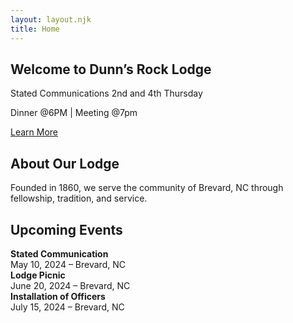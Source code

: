 ```yaml
---
layout: layout.njk
title: Home
---
```


<section class="relative bg-cover bg-center h-96 text-white" style="background-image: url('/path-to-building.jpg');">
  <div class="bg-black/50 absolute inset-0"></div>
  <div class="relative z-10 h-full flex flex-col justify-center items-center text-center px-4">
    <h2 class="text-4xl font-bold">Welcome to Dunn’s Rock Lodge</h2>
    <p class="text-lg mt-2">Stated Communications 2nd and 4th Thursday</p>
    <p class="text-lg mt-2">Dinner @6PM | Meeting @7pm</p>
    <a href="/about/" class="mt-6 px-6 py-3 bg-blue-600 hover:bg-blue-700 rounded text-white font-semibold">Learn More</a>
  </div>
</section>

<section class="py-12 px-6 bg-white text-center">
  <h2 class="text-2xl font-bold text-blue-900 mb-4">About Our Lodge</h2>
  <p class="max-w-xl mx-auto text-gray-700">
    Founded in 1860, we serve the community of Brevard, NC through fellowship, tradition, and service.
  </p>
</section>

<section class="py-12 px-6 bg-gray-100 text-center">
  <h2 class="text-2xl font-bold text-blue-900 mb-6">Upcoming Events</h2>
  <div class="max-w-2xl mx-auto space-y-4">
    <div class="bg-white p-4 rounded shadow">
      <strong>Stated Communication</strong><br>
      May 10, 2024 – Brevard, NC
    </div>
    <div class="bg-white p-4 rounded shadow">
      <strong>Lodge Picnic</strong><br>
      June 20, 2024 – Brevard, NC
    </div>
    <div class="bg-white p-4 rounded shadow">
      <strong>Installation of Officers</strong><br>
      July 15, 2024 – Brevard, NC
    </div>
  </div>
</section>

